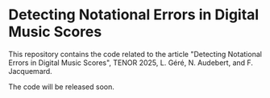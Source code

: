 # Detecting Notational Errors in Digital Music Scores

This repository contains the code related to the article "Detecting Notational Errors in Digital Music Scores", TENOR 2025, L. Géré, N. Audebert, and F. Jacquemard.

The code will be released soon.
